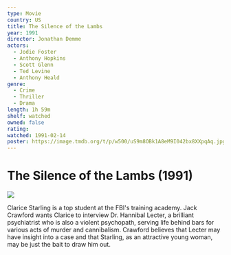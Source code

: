 ```yaml
---
type: Movie
country: US
title: The Silence of the Lambs
year: 1991
director: Jonathan Demme
actors:
  - Jodie Foster
  - Anthony Hopkins
  - Scott Glenn
  - Ted Levine
  - Anthony Heald
genre:
  - Crime
  - Thriller
  - Drama
length: 1h 59m
shelf: watched
owned: false
rating:
watched: 1991-02-14
poster: https://image.tmdb.org/t/p/w500/uS9m8OBk1A8eM9I042bx8XXpqAq.jpg
---
```


# The Silence of the Lambs (1991)

![](https://image.tmdb.org/t/p/w500/uS9m8OBk1A8eM9I042bx8XXpqAq.jpg)

Clarice Starling is a top student at the FBI's training academy.  Jack Crawford wants Clarice to interview Dr. Hannibal Lecter, a brilliant psychiatrist who is also a violent psychopath, serving life behind bars for various acts of murder and cannibalism.  Crawford believes that Lecter may have insight into a case and that Starling, as an attractive young woman, may be just the bait to draw him out.